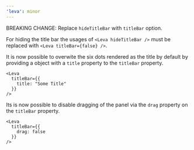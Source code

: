```yaml
---
'leva': minor
---
```


BREAKING CHANGE: Replace `hideTitleBar` with `titleBar` option.

For hiding the title bar the usages of `<Leva hideTitleBar />` must be replaced with `<Leva titleBar={false} />`.

It is now possible to overwite the six dots rendered as the title by default by providing a object with a `title` property to the `titleBar` property.

```tsx
<Leva
  titleBar={{
    title: "Some Title"
  }}
/>
```

Its is now possible to disable dragging of the panel via the `drag` property on the `titleBar` property.

```tsx
<Leva
  titleBar={{
    drag: false
  }}
/>
```